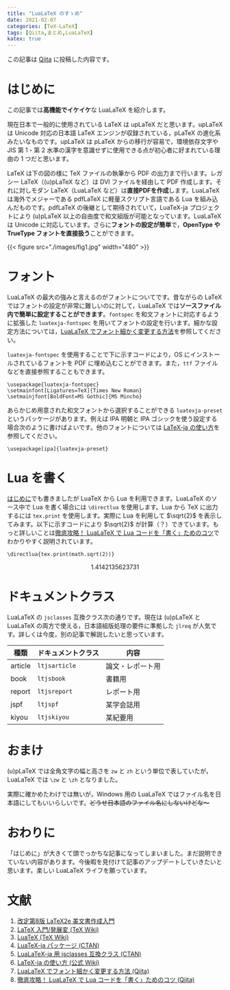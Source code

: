 ```yaml
---
title: "LuaLaTeX のすゝめ"
date: 2021-02-07
categories: [TeX-LaTeX]
tags: [Qiita,まとめ,LuaLaTeX]
katex: true
---
```


この記事は [Qiita](https://qiita.com/Daiji256/items/9afbfa9f822629d3b995) に投稿した内容です。

# はじめに

この記事では**高機能でイケイケ**な LuaLaTeX を紹介します。

現在日本で一般的に使用されている LaTeX は upLaTeX だと思います。upLaTeX は Unicode 対応の日本語 LaTeX エンジンが収録されている，pLaTeX の進化系みたいなものです。upLaTeX は pLaTeX からの移行が容易で，環境依存文字や JIS 第 1・第 2 水準の漢字を意識せずに使用できる点が初心者に好まれている理由の 1 つだと思います。

LaTeX は下の図の様に TeX ファイルの執筆から PDF の出力まで行います。レガシー LaTeX（(u)pLaTeX など）は DVI ファイルを経由して PDF 作成します。それに対しモダン LaTeX（LuaLaTeX など）は**直接PDFを作成**します。LuaLaTeX は海外でメジャーである pdfLaTeX に軽量スクリプト言語である Lua を組み込んだものです。pdfLaTeX の後継として期待されていて，LuaTeX-ja プロジェクトにより (u)pLaTeX 以上の自由度で和文組版が可能となっています。LuaLaTeX は Unicode に対応しています。さらに**フォントの設定が簡単**で，**OpenType や TrueType フォントを直接扱う**ことができます。

{{< figure src="./images/fig1.jpg" width="480" >}}

# フォント

LuaLaTeX の最大の強みと言えるのがフォントについてです。昔ながらの LaTeX ではフォントの設定が非常に難しいのに対して，LuaLaTeX では**ソースファイル内で簡単に設定することができます**。`fontspec` を和文フォントに対応するように拡張した `luatexja-fontspec` を用いてフォントの設定を行います。細かな設定方法については，[LuaLaTeX でフォント細かく変更する方法](https://qiita.com/Daiji256/items/29adc574b15345d8afa2)を参照してください。

`luatexja-fontspec` を使用することで下に示すコードにより，OS にインストールされているフォントを PDF に埋め込むことができます。また，`ttf` ファイルなどを直接参照することもできます。

```TeX
\usepackage{luatexja-fontspec}
\setmainfont[Ligatures=TeX]{Times New Roman}
\setmainjfont[BoldFont=MS Gothic]{MS Mincho}
```

あらかじめ用意された和文フォントから選択することができる `luatexja-preset` というパッケージがあります。例えば IPA 明朝と IPA ゴシックを使う設定する場合次のように書けばよいです。他のフォントについては [LaTeX-ja の使い方](https://ja.osdn.net/projects/luatex-ja/wiki/LuaTeX-ja%E3%81%AE%E4%BD%BF%E3%81%84%E6%96%B9)を参照してください。

```TeX
\usepackage[ipa]{luatexja-preset}
```

# Lua を書く

[はじめに](#はじめに)でも書きましたが LuaTeX から Lua を利用できます。LuaLaTeX のソース中で Lua を書く場合には `\directlua` を使用します。Lua から TeX に出力するには `tex.print` を使用します。実際に Lua を利用して $\sqrt{2}$ を表示してみます。以下に示すコードにより $\sqrt{2}$ が計算（？）できています。もっと詳しいことは[徹底攻略！ LuaLaTeX で Lua コードを「書く」ためのコツ](https://qiita.com/zr_tex8r/items/af2905bc93ac2c936a67)でわかりやすく説明されています。

```TeX
\directlua{tex.print(math.sqrt(2))}
```
$$
1.4142135623731
$$

# ドキュメントクラス

LuaLaTeX の `jsclasses` 互換クラス次の通りです。現在は (u)pLaTeX と LuaLaTeX の両方で使える，日本語組版処理の要件に準拠した `jlreq` が人気です。詳しくは今度，別の記事で解説したいと思っています。

|種類   |ドキュメントクラス|内容            |
|-------|------------------|----------------|
|article|`ltjsarticle`     |論文・レポート用|
|book   |`ltjsbook`        |書籍用          |
|report |`ltjsreport`      |レポート用      |
|jspf   |`ltjspf`          |某学会誌用      |
|kiyou  |`ltjskiyou`       |某紀要用        |

# おまけ

(u)pLaTeX では全角文字の幅と高さを `zw` と `zh` という単位で表していたが，LuaLaTeX では `\zw` と `\zh` となりました。

実際に確かめたわけでは無いが，Windows 用の LuaLaTeX ではファイル名を日本語にしてもいいらしいです。~~どうせ日本語のファイル名にしないけどな～~~

# おわりに

「はじめに」が大きくて頭でっかちな記事になってしまいました。まだ説明できていない内容があります。今後暇を見付けて記事のアップデートしていきたいと思います。楽しい LuaLaTeX ライフを願っています。

# 文献

1. [改定第8版 LaTeX2e 美文書作成入門](https://www.amazon.co.jp/dp/B08MZ98Z1Q/)
2. [LaTeX 入門/発展変 (TeX Wiki)](https://texwiki.texjp.org/LaTeX%E5%85%A5%E9%96%80%2F%E7%99%BA%E5%B1%95%E7%B7%A8)
3. [LuaTeX (TeX Wiki)](https://texwiki.texjp.org/LuaTeX)
4. [LuaTeX-ja パッケージ (CTAN)](http://ftp.jaist.ac.jp/pub/CTAN/macros/luatex/generic/luatexja/doc/luatexja-ja.pdf)
5. [LuaLaTeX-ja 用 jsclasses 互換クラス (CTAN)](http://ftp.jaist.ac.jp/pub/CTAN/macros/luatex/generic/luatexja/doc/ltjsclasses.pdf)
6. [LaTeX-ja の使い方 (公式 Wiki)](https://ja.osdn.net/projects/luatex-ja/wiki/LuaTeX-ja%E3%81%AE%E4%BD%BF%E3%81%84%E6%96%B9)
7. [LuaLaTeX でフォント細かく変更する方法 (Qiita)](https://qiita.com/Daiji256/items/29adc574b15345d8afa2)
8. [徹底攻略！ LuaLaTeX で Lua コードを「書く」ためのコツ (Qiita)](https://qiita.com/zr_tex8r/items/af2905bc93ac2c936a67)
